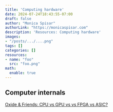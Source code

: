 ```yaml
---
title: 'Computing hardware'
date: 2024-07-24T18:43:55-07:00
draft: false
author: "Monica Spisar"
authorLink: "https://monicaspisar.com"
description: 'Resources: Computing hardware'
images: 
- "/posts/.../....png"
tags: []
categories: []
resources:
- name: "foo"
  src: "foo.png"
math:
  enable: true
---
```


## Computer internals
[Oxide & Friends: CPU vs GPU vs vs FPGA vs ASIC?](https://youtu.be/7hF9AM8LM4c)